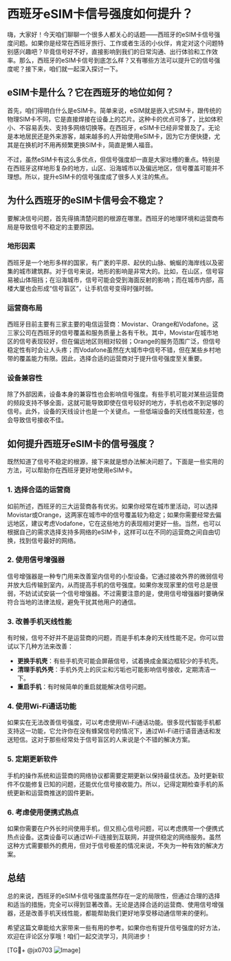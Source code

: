 # 西班牙eSIM卡信号强度如何提升？

嗨，大家好！今天咱们聊聊一个很多人都关心的话题——西班牙的eSIM卡信号强度问题。如果你是经常在西班牙旅行、工作或者生活的小伙伴，肯定对这个问题特别感兴趣吧？毕竟信号好不好，直接影响到我们的日常沟通、出行体验和工作效率。那么，西班牙的eSIM卡信号到底怎么样？又有哪些方法可以提升它的信号强度呢？接下来，咱们就一起深入探讨一下。

## eSIM卡是什么？它在西班牙的地位如何？

首先，咱们得明白什么是eSIM卡。简单来说，eSIM就是嵌入式SIM卡，跟传统的物理SIM卡不同，它是直接焊接在设备上的芯片。这种卡的优点可多了，比如体积小、不容易丢失、支持多网络切换等。在西班牙，eSIM卡已经非常普及了。无论是本地居民还是外来游客，越来越多的人开始使用eSIM卡，因为它方便快捷，尤其是在换机时不用再频繁更换SIM卡，简直是懒人福音。

不过，虽然eSIM卡有这么多优点，但信号强度却一直是大家吐槽的重点。特别是在西班牙这样地形复杂的地方，山区、沿海城市以及偏远地区，信号覆盖可能并不理想。所以，提升eSIM卡的信号强度成了很多人关注的焦点。

## 为什么西班牙的eSIM卡信号会不稳定？

要解决信号问题，首先得搞清楚问题的根源在哪里。西班牙的地理环境和运营商布局是导致信号不稳定的主要原因。

### 地形因素

西班牙是一个地形多样的国家，有广袤的平原、起伏的山脉、蜿蜒的海岸线以及密集的城市建筑群。对于信号来说，地形的影响是非常大的。比如，在山区，信号容易被山体阻挡；在沿海城市，信号可能会受到海面反射的影响；而在城市内部，高楼大厦也会形成“信号盲区”，让手机信号变得时强时弱。

### 运营商布局

西班牙目前主要有三家主要的电信运营商：Movistar、Orange和Vodafone。这三家公司在西班牙的信号覆盖和服务质量上各有千秋。其中，Movistar在城市地区的信号表现较好，但在偏远地区则相对较弱；Orange的服务范围广泛，但信号稳定性有时会让人头疼；而Vodafone虽然在大城市中信号不错，但在某些乡村地带的覆盖能力有限。因此，选择合适的运营商对于提升信号强度至关重要。

### 设备兼容性

除了外部因素，设备本身的兼容性也会影响信号强度。有些手机可能对某些运营商的频段支持不够全面，这就可能导致即使在信号较好的地方，手机也收不到足够的信号。此外，设备的天线设计也是一个关键点。一些低端设备的天线性能较差，也会导致信号接收不佳。

## 如何提升西班牙eSIM卡的信号强度？

既然知道了信号不稳定的根源，接下来就是想办法解决问题了。下面是一些实用的方法，可以帮助你在西班牙更好地使用eSIM卡。

### 1. 选择合适的运营商

如前所述，西班牙的三大运营商各有优劣。如果你经常在城市里活动，可以选择Movistar或Orange，这两家在城市中的信号覆盖较为稳定；如果你需要经常去偏远地区，建议考虑Vodafone，它在这些地方的表现相对更好一些。当然，也可以根据自己的需求选择支持多网络的eSIM卡，这样可以在不同的运营商之间自由切换，找到信号最好的网络。

### 2. 使用信号增强器

信号增强器是一种专门用来改善室内信号的小型设备。它通过接收外界的微弱信号并放大后传输到室内，从而提高手机的信号强度。如果你发现家里的信号总是很弱，不妨试试安装一个信号增强器。不过需要注意的是，使用信号增强器时要确保符合当地的法律法规，避免干扰其他用户的通信。

### 3. 改善手机天线性能

有时候，信号不好并不是运营商的问题，而是手机本身的天线性能不足。你可以尝试以下几种方法来改善：

- **更换手机壳**：有些手机壳可能会屏蔽信号，试着换成金属边框较少的手机壳。
- **清理手机外壳**：手机外壳上的灰尘和污垢也可能影响信号接收，定期清洁一下。
- **重启手机**：有时候简单的重启就能解决信号问题。

### 4. 使用Wi-Fi通话功能

如果实在无法改善信号强度，可以考虑使用Wi-Fi通话功能。很多现代智能手机都支持这一功能，它允许你在没有蜂窝信号的情况下，通过Wi-Fi进行语音通话和发送短信。这对于那些经常处于信号盲区的人来说是个不错的解决方案。

### 5. 定期更新软件

手机的操作系统和运营商的网络协议都需要定期更新以保持最佳状态。及时更新软件不仅能修复已知的问题，还能优化信号接收能力。所以，记得定期检查手机的系统更新和运营商推送的固件更新。

### 6. 考虑使用便携式热点

如果你需要在户外长时间使用手机，但又担心信号问题，可以考虑携带一个便携式热点设备。这类设备可以通过Wi-Fi连接到互联网，并提供稳定的网络服务。虽然这种方式需要额外的费用，但对于信号极差的情况来说，不失为一种有效的解决方案。

## 总结

总的来说，西班牙的eSIM卡信号强度虽然存在一定的局限性，但通过合理的选择和适当的措施，完全可以得到显著改善。无论是选择合适的运营商、使用信号增强器，还是改善手机天线性能，都能帮助我们更好地享受移动通信带来的便利。

希望这篇文章能给大家带来一些有用的参考。如果你也有提升信号强度的好方法，欢迎在评论区分享哦！咱们一起交流学习，共同进步！

[TG💪+ @jx0703 ![Image](https://github.com/user-attachments/assets/dbca1d08-cadb-493c-b0ec-ad6f7a83f270)]